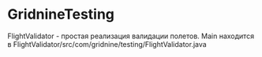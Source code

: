 # GridnineTesting
FlightValidator - простая реализация валидации полетов.
Main находится в FlightValidator/src/com/gridnine/testing/FlightValidator.java
